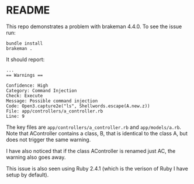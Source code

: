 # README

This repo demonstrates a problem with brakeman 4.4.0.  To see the issue
run:
```
bundle install
brakeman .
```

It should report:
```
...
== Warnings ==

Confidence: High
Category: Command Injection
Check: Execute
Message: Possible command injection
Code: Open3.capture2e("ls", Shellwords.escape(A.new.z))
File: app/controllers/a_controller.rb
Line: 9
```

The key files are `app/controllers/a_controller.rb` and `app/models/a.rb`.
Note that AController contains a class, B, that is identical to the
class A, but does not trigger the same warning.

I have also noticed that if the class AController is renamed just AC,
the warning also goes away.

This issue is also seen using Ruby 2.4.1 (which is the verison of Ruby
I have setup by default).
